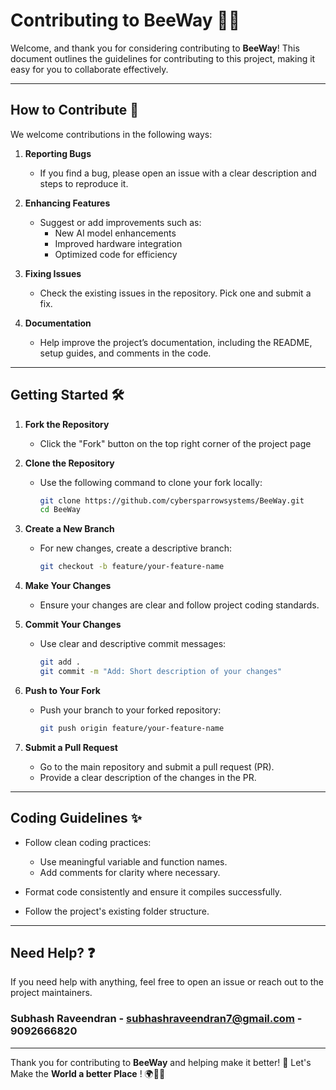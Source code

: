 # Contributing to BeeWay 🐘🌲

Welcome, and thank you for considering contributing to **BeeWay**! This document outlines the guidelines for contributing to this project, making it easy for you to collaborate effectively.

---

## How to Contribute 🚀

We welcome contributions in the following ways:

1. **Reporting Bugs**  
   - If you find a bug, please open an issue with a clear description and steps to reproduce it.

2. **Enhancing Features**  
   - Suggest or add improvements such as:
     - New AI model enhancements
     - Improved hardware integration
     - Optimized code for efficiency

3. **Fixing Issues**  
   - Check the existing issues in the repository. Pick one and submit a fix.

4. **Documentation**  
   - Help improve the project’s documentation, including the README, setup guides, and comments in the code.

---

## Getting Started 🛠️

1. **Fork the Repository**  
   - Click the "Fork" button on the top right corner of the project page

2. **Clone the Repository**  
   - Use the following command to clone your fork locally:  
     ```bash
     git clone https://github.com/cybersparrowsystems/BeeWay.git
     cd BeeWay
     ```

3. **Create a New Branch**  
   - For new changes, create a descriptive branch:  
     ```bash
     git checkout -b feature/your-feature-name
     ```

4. **Make Your Changes**  
   - Ensure your changes are clear and follow project coding standards.

5. **Commit Your Changes**  
   - Use clear and descriptive commit messages:  
     ```bash
     git add .
     git commit -m "Add: Short description of your changes"
     ```

6. **Push to Your Fork**  
   - Push your branch to your forked repository:  
     ```bash
     git push origin feature/your-feature-name
     ```

7. **Submit a Pull Request**  
   - Go to the main repository and submit a pull request (PR).  
   - Provide a clear description of the changes in the PR.

---

## Coding Guidelines ✨

- Follow clean coding practices:  
   - Use meaningful variable and function names.  
   - Add comments for clarity where necessary.  

- Format code consistently and ensure it compiles successfully.  
- Follow the project's existing folder structure.

---


## Need Help? ❓

If you need help with anything, feel free to open an issue or reach out to the project maintainers.
### Subhash Raveendran - subhashraveendran7@gmail.com - 9092666820

---

Thank you for contributing to **BeeWay** and helping make it better! 🐘
Let's Make the **World a better Place** ! 🌍🐘🚀
